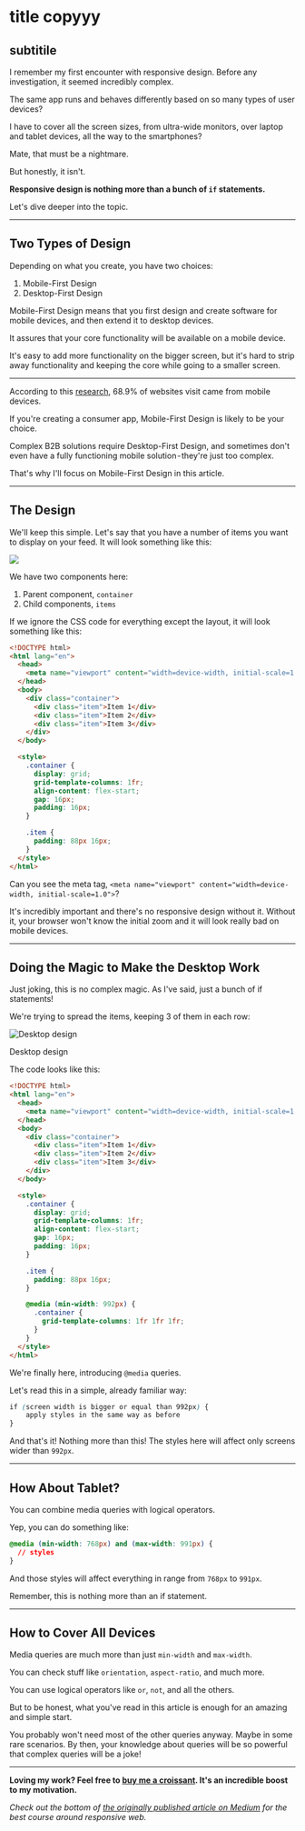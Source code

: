 # title copyyy

## subtitile

I remember my first encounter with responsive design. Before any investigation, it seemed incredibly complex.

The same app runs and behaves differently based on so many types of user devices?

I have to cover all the screen sizes, from ultra-wide monitors, over laptop and tablet devices, all the way to the smartphones?

Mate, that must be a nightmare.

But honestly, it isn't.

**Responsive design is nothing more than a bunch of `if` statements.**

Let's dive deeper into the topic.

---

## Two Types of Design

Depending on what you create, you have two choices:

1. Mobile-First Design
2. Desktop-First Design

Mobile-First Design means that you first design and create software for mobile devices, and then extend it to desktop devices.

It assures that your core functionality will be available on a mobile device.

It's easy to add more functionality on the bigger screen, but it's hard to strip away functionality and keeping the core while going to a smaller screen.

---

According to this [research](https://www.perficient.com/insights/research-hub/mobile-vs-desktop-usage), 68.9% of websites visit came from mobile devices.

If you're creating a consumer app, Mobile-First Design is likely to be your choice.

Complex B2B solutions require Desktop-First Design, and sometimes don't even have a fully functioning mobile solution - they're just too complex.

That's why I'll focus on Mobile-First Design in this article.

---

## The Design

We'll keep this simple. Let's say that you have a number of items you want to display on your feed. It will look something like this:

<img src="https://dev-to-uploads.s3.amazonaws.com/uploads/articles/6wb86405qvl0ah46jo30.png" />

We have two components here:

1. Parent component, `container`
2. Child components, `items`

If we ignore the CSS code for everything except the layout, it will look something like this:

```html
<!DOCTYPE html>
<html lang="en">
  <head>
    <meta name="viewport" content="width=device-width, initial-scale=1.0" />
  </head>
  <body>
    <div class="container">
      <div class="item">Item 1</div>
      <div class="item">Item 2</div>
      <div class="item">Item 3</div>
    </div>
  </body>

  <style>
    .container {
      display: grid;
      grid-template-columns: 1fr;
      align-content: flex-start;
      gap: 16px;
      padding: 16px;
    }

    .item {
      padding: 88px 16px;
    }
  </style>
</html>
```

Can you see the meta tag, `<meta name="viewport" content="width=device-width, initial-scale=1.0">`?

It's incredibly important and there's no responsive design without it. Without it, your browser won't know the initial zoom and it will look really bad on mobile devices.

---

## Doing the Magic to Make the Desktop Work

Just joking, this is no complex magic. As I've said, just a bunch of if statements!

We're trying to spread the items, keeping 3 of them in each row:

![Desktop design](https://dev-to-uploads.s3.amazonaws.com/uploads/articles/6qtz8vetlsnyj2ttfftl.png)

<figcaption>Desktop design</figcaption>

The code looks like this:

```html
<!DOCTYPE html>
<html lang="en">
  <head>
    <meta name="viewport" content="width=device-width, initial-scale=1.0" />
  </head>
  <body>
    <div class="container">
      <div class="item">Item 1</div>
      <div class="item">Item 2</div>
      <div class="item">Item 3</div>
    </div>
  </body>

  <style>
    .container {
      display: grid;
      grid-template-columns: 1fr;
      align-content: flex-start;
      gap: 16px;
      padding: 16px;
    }

    .item {
      padding: 88px 16px;
    }

    @media (min-width: 992px) {
      .container {
        grid-template-columns: 1fr 1fr 1fr;
      }
    }
  </style>
</html>
```

We're finally here, introducing `@media` queries.

Let's read this in a simple, already familiar way:

```css
if (screen width is bigger or equal than 992px) {
    apply styles in the same way as before
}
```

And that's it! Nothing more than this! The styles here will affect only screens wider than `992px`.

---

## How About Tablet?

You can combine media queries with logical operators.

Yep, you can do something like:

```css
@media (min-width: 768px) and (max-width: 991px) {
  // styles
}
```

And those styles will affect everything in range from `768px` to `991px`.

Remember, this is nothing more than an if statement.

---

## How to Cover All Devices

Media queries are much more than just `min-width` and `max-width`.

You can check stuff like `orientation`, `aspect-ratio`, and much more.

You can use logical operators like `or`, `not`, and all the others.

But to be honest, what you've read in this article is enough for an amazing and simple start.

You probably won't need most of the other queries anyway. Maybe in some rare scenarios. By then, your knowledge about queries will be so powerful that complex queries will be a joke!

---

**Loving my work? Feel free to [buy me a croissant](https://www.buymeacoffee.com/domagojvidovic). It's an incredible boost to my motivation.**

_Check out the bottom of [the originally published article on Medium](https://domagojvidovic.medium.com/a-ridiculously-simple-way-for-creating-responsive-web-apps-c640f9814613) for the best course around responsive web._
